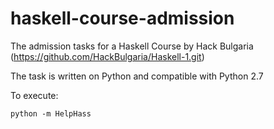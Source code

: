 # haskell-course-admission
The admission tasks for a Haskell Course by Hack Bulgaria 
(https://github.com/HackBulgaria/Haskell-1.git)

The task is written on Python and compatible with Python 2.7

To execute:
```
python -m HelpHass
```
